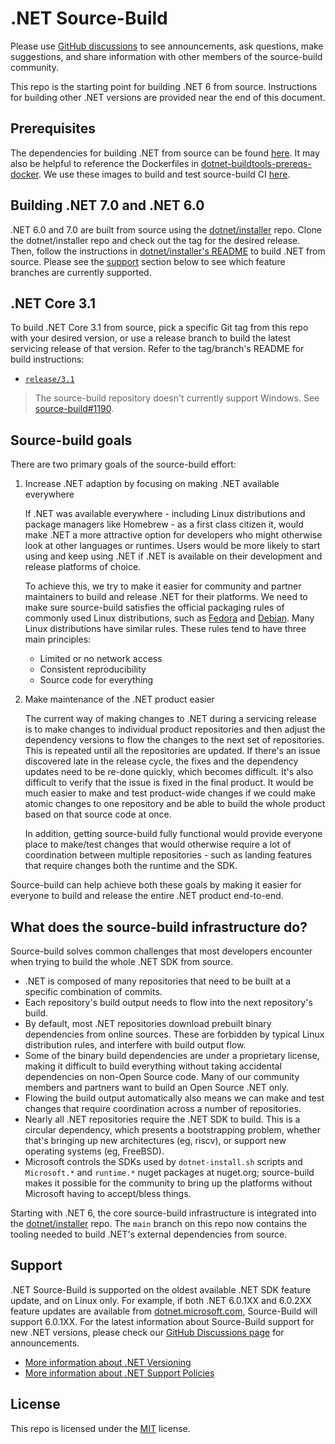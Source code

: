 # .NET Source-Build

Please use [GitHub discussions](https://github.com/dotnet/source-build/discussions) to see announcements, ask questions, make suggestions, and share information with other members of the source-build community.

This repo is the starting point for building .NET 6 from source. Instructions for building other .NET versions are provided near the end of this document.

## Prerequisites

The dependencies for building .NET from source can be found [here](https://github.com/dotnet/runtime/blob/main/docs/workflow/requirements/linux-requirements.md). It may also be helpful to reference the Dockerfiles in [dotnet-buildtools-prereqs-docker](https://github.com/dotnet/dotnet-buildtools-prereqs-docker). We use these images to build and test source-build CI [here](https://github.com/dotnet/installer/blob/release/7.0.1xx/src/SourceBuild/Arcade/eng/common/templates/job/source-build-run-tarball-build.yml#L12-L16).

## Building .NET 7.0 and .NET 6.0

.NET 6.0 and 7.0 are built from source using the [dotnet/installer](https://github.com/dotnet/installer) repo.
Clone the dotnet/installer repo and check out the tag for the desired release.
Then, follow the instructions in [dotnet/installer's README](https://github.com/dotnet/installer/blob/main/README.md#build-net-from-source-source-build) to build .NET from source.
Please see the [support](#support) section below to see which feature branches are currently supported.

## .NET Core 3.1

To build .NET Core 3.1 from source, pick a specific Git tag from this repo with your desired version, or use a release branch to build the latest servicing release of that version. Refer to the tag/branch's README for build instructions:

* [`release/3.1`](https://github.com/dotnet/source-build/tree/release/3.1)


> The source-build repository doesn't currently support Windows. See [source-build#1190](https://github.com/dotnet/source-build/issues/1190).

## Source-build goals

There are two primary goals of the source-build effort:

1. Increase .NET adaption by focusing on making .NET available everywhere

   If .NET was available everywhere - including Linux distributions and package managers like Homebrew - as a first class citizen it, would make .NET a more attractive option for developers who might otherwise look at other languages or runtimes. Users would be more likely to start using and keep using .NET if .NET is available on their development and release platforms of choice.

   To achieve this, we try to make it easier for community and partner maintainers to build and release .NET for their platforms. We need to make sure source-build satisfies the official packaging rules of commonly used Linux distributions, such as [Fedora](https://fedoraproject.org/wiki/Packaging:Guidelines) and [Debian](https://www.debian.org/doc/manuals/maint-guide/build.en.html). Many Linux distributions have similar rules. These rules tend to have three main principles:

   - Limited or no network access
   - Consistent reproducibility
   - Source code for everything

2. Make maintenance of the .NET product easier

   The current way of making changes to .NET during a servicing release is to make changes to individual product repositories and then adjust the dependency versions to flow the changes to the next set of repositories. This is repeated until all the repositories are updated. If there's an issue discovered late in the release cycle, the fixes and the dependency updates need to be re-done quickly, which becomes difficult. It's also difficult to verify that the issue is fixed in the final product. It would be much easier to make and test product-wide changes if we could make atomic changes to one repository and be able to build the whole product based on that source code at once.

   In addition, getting source-build fully functional would provide everyone place to make/test changes that would otherwise require a lot of coordination between multiple repositories - such as landing features that require changes both the runtime and the SDK.

Source-build can help achieve both these goals by making it easier for everyone to build and release the entire .NET product end-to-end.


## What does the source-build infrastructure do?

Source-build solves common challenges that most developers encounter when trying to build the whole .NET SDK from source.

* .NET is composed of many repositories that need to be built at a specific combination of commits.
* Each repository's build output needs to flow into the next repository's build.
* By default, most .NET repositories download prebuilt binary dependencies from online sources. These are forbidden by typical Linux distribution rules, and interfere with build output flow.
* Some of the binary build dependencies are under a proprietary license, making it difficult to build everything without taking accidental dependencies on non-Open Source code. Many of our community members and partners want to build an Open Source .NET only.
* Flowing the build output automatically also means we can make and test changes that require coordination across a number of repositories.
* Nearly all .NET repositories require the .NET SDK to build. This is a circular dependency, which presents a bootstrapping problem, whether that's bringing up new architectures (eg, riscv), or support new operating systems (eg, FreeBSD).
* Microsoft controls the SDKs used by `dotnet-install.sh` scripts and `Microsoft.*` and `runtime.*` nuget packages at nuget.org; source-build makes it possible for the community to bring up the platforms without Microsoft having to accept/bless things.

Starting with .NET 6, the core source-build infrastructure is integrated into the [dotnet/installer](https://github.com/dotnet/installer/tree/main/src/SourceBuild) repo. The `main` branch on this repo now contains the tooling needed to build .NET's external dependencies from source.

## Support

.NET Source-Build is supported on the oldest available .NET SDK feature update, and on Linux only.
For example, if both .NET 6.0.1XX and 6.0.2XX feature updates are available from [dotnet.microsoft.com](https://dotnet.microsoft.com/en-us/download/dotnet/6.0), Source-Build will support 6.0.1XX.
For the latest information about Source-Build support for new .NET versions, please check our [GitHub Discussions page](https://github.com/dotnet/source-build/discussions) for announcements.

* [More information about .NET Versioning](https://docs.microsoft.com/en-us/dotnet/core/versions/)
* [More information about .NET Support Policies](https://dotnet.microsoft.com/en-us/platform/support/policy/dotnet-core)

## License

This repo is licensed under the [MIT](LICENSE.txt) license.
